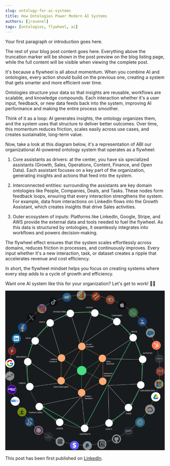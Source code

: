 ```yaml
---
slug: ontology-for-ai-systems
title: How Ontologies Power Modern AI Systems
authors: [jravenel]
tags: [ontologies, flywheel, ai]
---
```


Your first paragraph or introduction goes here.

<!-- truncate -->

The rest of your blog post content goes here. Everything above the truncation marker
will be shown in the post preview on the blog listing page, while the full content
will be visible when viewing the complete post.

It's because a flywheel is all about momentum. When you combine AI and ontologies, every action should build on the previous one, creating a system that gets smarter and more efficient over time.

Ontologies structure your data so that insights are reusable, workflows are scalable, and knowledge compounds. Each interaction whether it's a user input, feedback, or new data feeds back into the system, improving AI performance and making the entire process smoother.

Think of it as a loop: AI generates insights, the ontology organizes them, and the system uses that structure to deliver better outcomes. Over time, this momentum reduces friction, scales easily across use cases, and creates sustainable, long-term value.

Now, take a look at this diagram below, it's a representation of ABI our organizational AI-powered ontology system that operates as a flywheel:

1) Core assistants as drivers: at the center, you have six specialized assistants (Growth, Sales, Operations, Content, Finance, and Open Data). Each assistant focuses on a key part of the organization, generating insights and actions that feed into the system.

2) Interconnected entities: surrounding the assistants are key domain ontologies like People, Companies, Deals, and Tasks. These nodes form feedback loops, ensuring that every interaction strengthens the system. For example, data from interactions on LinkedIn flows into the Growth Assistant, which creates insights that drive Sales activities.

3) Outer ecosystem of inputs: Platforms like LinkedIn, Google, Stripe, and AWS provide the external data and tools needed to fuel the flywheel. As this data is structured by ontologies, it seamlessly integrates into workflows and powers decision-making.

The flywheel effect ensures that the system scales effortlessly across domains, reduces friction in processes, and continuously improves. Every input whether it's a new interaction, task, or dataset creates a ripple that accelerates revenue and cost efficiency.

In short, the flywheel mindset helps you focus on creating systems where every step adds to a cycle of growth and efficiency.

Want one AI system like this for your organization? Let's get to work! 🙂🤙


![Flywheel](./naas-flywheel.png)

This post has been first published on [LinkedIn](https://www.linkedin.com/posts/jeremyravenel_why-is-it-important-to-think-in-terms-of-activity-7270907706041917441-JPaL).